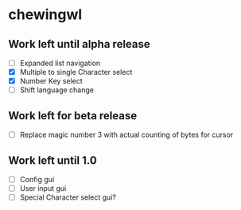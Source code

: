 # chewingwl

## Work left until alpha release
- [ ] Expanded list navigation
- [x] Multiple to single Character select
- [x] Number Key select
- [ ] Shift language change

## Work left for beta release
- [ ] Replace magic number 3 with actual counting of bytes for cursor

## Work left until 1.0
- [ ] Config gui
- [ ] User input gui
- [ ] Special Character select gui?
